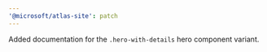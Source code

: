 ```yaml
---
'@microsoft/atlas-site': patch
---
```


Added documentation for the `.hero-with-details` hero component variant.
